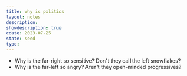 ```yaml
---
title: why is politics
layout: notes
description: 
showdescription: true
cdate: 2023-07-25
state: seed
type: 
---
```


- Why is the far-right so sensitive? Don't they call the left snowflakes?
- Why is the far-left so angry? Aren't they open-minded progressives?